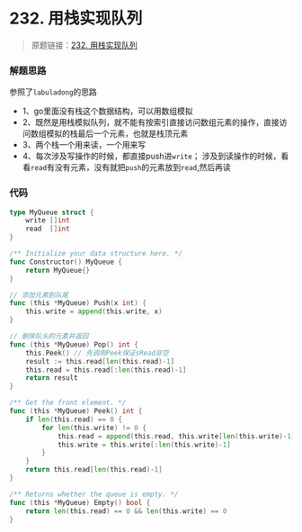 # 232. 用栈实现队列
> 原题链接：[232. 用栈实现队列](https://leetcode-cn.com/problems/implement-queue-using-stacks/)

### 解题思路
参照了``labuladong``的思路

* 1、go里面没有栈这个数据结构，可以用数组模拟
* 2、既然是用栈模拟队列，就不能有按索引直接访问数组元素的操作，直接访问数组模拟的栈最后一个元素，也就是栈顶元素
* 3、两个栈一个用来读，一个用来写
* 4、每次涉及写操作的时候，都直接push进``write``；
涉及到读操作的时候，看看``read``有没有元素，没有就把``push``的元素放到``read``,然后再读

### 代码

```go
type MyQueue struct {
	write []int
	read  []int
}

/** Initialize your data structure here. */
func Constructor() MyQueue {
	return MyQueue{}
}

// 添加元素到队尾
func (this *MyQueue) Push(x int) {
	this.write = append(this.write, x)
}

// 删除队头的元素并返回
func (this *MyQueue) Pop() int {
	this.Peek() // 先调用Peek保证sRead非空
	result := this.read[len(this.read)-1]
	this.read = this.read[:len(this.read)-1]
	return result
}

/** Get the front element. */
func (this *MyQueue) Peek() int {
	if len(this.read) == 0 {
		for len(this.write) != 0 {
			this.read = append(this.read, this.write[len(this.write)-1])
			this.write = this.write[:len(this.write)-1]
		}
	}
	return this.read[len(this.read)-1]
}

/** Returns whether the queue is empty. */
func (this *MyQueue) Empty() bool {
	return len(this.read) == 0 && len(this.write) == 0
}
```
